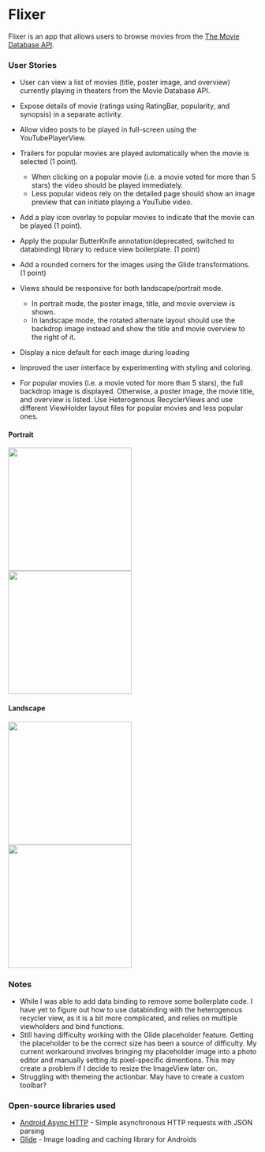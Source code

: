 # Flixer
Flixer is an app that allows users to browse movies from the [The Movie Database API](http://docs.themoviedb.apiary.io/#).

### User Stories

- User can view a list of movies (title, poster image, and overview) currently playing in theaters from the Movie Database API.
- Expose details of movie (ratings using RatingBar, popularity, and synopsis) in a separate activity.
- Allow video posts to be played in full-screen using the YouTubePlayerView.

- Trailers for popular movies are played automatically when the movie is selected (1 point).
  - When clicking on a popular movie (i.e. a movie voted for more than 5 stars) the video should be played immediately.
  - Less popular videos rely on the detailed page should show an image preview that can initiate playing a YouTube video.
- Add a play icon overlay to popular movies to indicate that the movie can be played (1 point).
- Apply the popular ButterKnife annotation(deprecated, switched to databinding)  library to reduce view boilerplate. (1 point)
- Add a rounded corners for the images using the Glide transformations. (1 point)

- Views should be responsive for both landscape/portrait mode.
   - In portrait mode, the poster image, title, and movie overview is shown.
   - In landscape mode, the rotated alternate layout should use the backdrop image instead and show the title and movie overview to the right of it.

- Display a nice default for each image during loading
- Improved the user interface by experimenting with styling and coloring.
- For popular movies (i.e. a movie voted for more than 5 stars), the full backdrop image is displayed. Otherwise, a poster image, the movie title, and overview is listed. Use Heterogenous RecyclerViews and use different ViewHolder layout files for popular movies and less popular ones.



#### Portrait
<img src="walkthroughs/portrait_flixer2.gif" width=250><br>
<img src="walkthroughs/portrait_flixer1.gif" width=250><br>

#### Landscape
<img src="walkthroughs/landscape_flixer2.gif" height=250><br>
<img src="walkthroughs/landscape_flixer1.gif" height=250><br>


### Notes
 - While I was able to add data binding to remove some boilerplate code.  I have yet to figure out how to use databinding with the heterogenous recycler view, as it is a bit more complicated, and relies on multiple viewholders and bind functions.
 - Still having difficulty working with the Glide placeholder feature.  Getting the placeholder to be the correct size has been a source of difficulty. My current workaround involves bringing my placeholder image into a photo editor and manually setting its pixel-specific dimentions.  This may create a problem if I decide to resize the ImageView later on.
 - Struggling with themeing the actionbar.  May have to create a custom toolbar?

### Open-source libraries used

- [Android Async HTTP](https://github.com/codepath/CPAsyncHttpClient) - Simple asynchronous HTTP requests with JSON parsing
- [Glide](https://github.com/bumptech/glide) - Image loading and caching library for Androids
